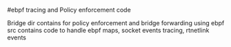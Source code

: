 #ebpf tracing and Policy enforcement code

Bridge dir contains for policy enforcement and bridge forwarding using ebpf
src contains code to handle ebpf maps, socket events tracing, rtnetlink events 
